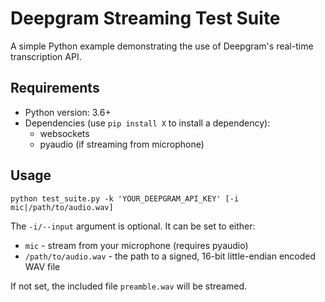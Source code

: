 # Deepgram Streaming Test Suite

A simple Python example demonstrating the use of Deepgram's real-time transcription API.

## Requirements
* Python version: 3.6+
* Dependencies (use `pip install X` to install a dependency):
    * websockets
    * pyaudio (if streaming from microphone)

## Usage

`python test_suite.py -k 'YOUR_DEEPGRAM_API_KEY' [-i mic|/path/to/audio.wav]`

The `-i/--input` argument is optional. It can be set to either:

* `mic` - stream from your microphone (requires pyaudio)
* `/path/to/audio.wav` - the path to a signed, 16-bit little-endian encoded WAV file

If not set, the included file `preamble.wav` will be streamed.